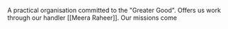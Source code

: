 A practical organisation committed to the "Greater Good". Offers us work through our handler [[Meera Raheer]]. Our missions come 
